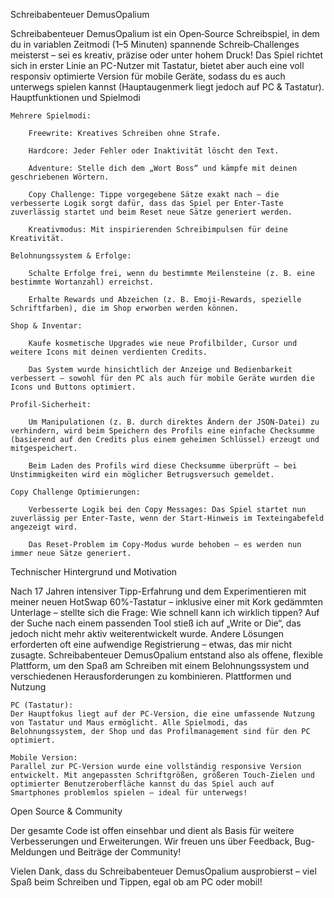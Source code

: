 Schreibabenteuer DemusOpalium

Schreibabenteuer DemusOpalium ist ein Open‑Source Schreibspiel, in dem du in variablen Zeitmodi (1–5 Minuten) spannende Schreib‑Challenges meisterst – sei es kreativ, präzise oder unter hohem Druck! Das Spiel richtet sich in erster Linie an PC-Nutzer mit Tastatur, bietet aber auch eine voll responsiv optimierte Version für mobile Geräte, sodass du es auch unterwegs spielen kannst (Hauptaugenmerk liegt jedoch auf PC & Tastatur).
Hauptfunktionen und Spielmodi

    Mehrere Spielmodi:

        Freewrite: Kreatives Schreiben ohne Strafe.

        Hardcore: Jeder Fehler oder Inaktivität löscht den Text.

        Adventure: Stelle dich dem „Wort Boss“ und kämpfe mit deinen geschriebenen Wörtern.

        Copy Challenge: Tippe vorgegebene Sätze exakt nach – die verbesserte Logik sorgt dafür, dass das Spiel per Enter-Taste zuverlässig startet und beim Reset neue Sätze generiert werden.

        Kreativmodus: Mit inspirierenden Schreibimpulsen für deine Kreativität.

    Belohnungssystem & Erfolge:

        Schalte Erfolge frei, wenn du bestimmte Meilensteine (z. B. eine bestimmte Wortanzahl) erreichst.

        Erhalte Rewards und Abzeichen (z. B. Emoji-Rewards, spezielle Schriftfarben), die im Shop erworben werden können.

    Shop & Inventar:

        Kaufe kosmetische Upgrades wie neue Profilbilder, Cursor und weitere Icons mit deinen verdienten Credits.

        Das System wurde hinsichtlich der Anzeige und Bedienbarkeit verbessert – sowohl für den PC als auch für mobile Geräte wurden die Icons und Buttons optimiert.

    Profil‑Sicherheit:

        Um Manipulationen (z. B. durch direktes Ändern der JSON-Datei) zu verhindern, wird beim Speichern des Profils eine einfache Checksumme (basierend auf den Credits plus einem geheimen Schlüssel) erzeugt und mitgespeichert.

        Beim Laden des Profils wird diese Checksumme überprüft – bei Unstimmigkeiten wird ein möglicher Betrugsversuch gemeldet.

    Copy Challenge Optimierungen:

        Verbesserte Logik bei den Copy Messages: Das Spiel startet nun zuverlässig per Enter-Taste, wenn der Start-Hinweis im Texteingabefeld angezeigt wird.

        Das Reset-Problem im Copy-Modus wurde behoben – es werden nun immer neue Sätze generiert.

Technischer Hintergrund und Motivation

Nach 17 Jahren intensiver Tipp-Erfahrung und dem Experimentieren mit meiner neuen HotSwap 60%-Tastatur – inklusive einer mit Kork gedämmten Unterlage – stellte sich die Frage: Wie schnell kann ich wirklich tippen? Auf der Suche nach einem passenden Tool stieß ich auf „Write or Die“, das jedoch nicht mehr aktiv weiterentwickelt wurde. Andere Lösungen erforderten oft eine aufwendige Registrierung – etwas, das mir nicht zusagte. Schreibabenteuer DemusOpalium entstand also als offene, flexible Plattform, um den Spaß am Schreiben mit einem Belohnungssystem und verschiedenen Herausforderungen zu kombinieren.
Plattformen und Nutzung

    PC (Tastatur):
    Der Hauptfokus liegt auf der PC-Version, die eine umfassende Nutzung von Tastatur und Maus ermöglicht. Alle Spielmodi, das Belohnungssystem, der Shop und das Profilmanagement sind für den PC optimiert.

    Mobile Version:
    Parallel zur PC-Version wurde eine vollständig responsive Version entwickelt. Mit angepassten Schriftgrößen, größeren Touch-Zielen und optimierter Benutzeroberfläche kannst du das Spiel auch auf Smartphones problemlos spielen – ideal für unterwegs!

Open Source & Community

Der gesamte Code ist offen einsehbar und dient als Basis für weitere Verbesserungen und Erweiterungen. Wir freuen uns über Feedback, Bug-Meldungen und Beiträge der Community!

Vielen Dank, dass du Schreibabenteuer DemusOpalium ausprobierst – viel Spaß beim Schreiben und Tippen, egal ob am PC oder mobil!
